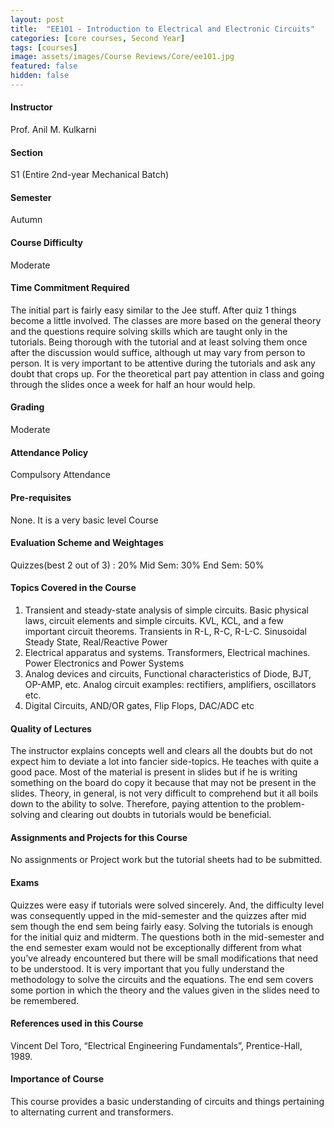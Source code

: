```yaml
---
layout: post
title:  "EE101 - Introduction to Electrical and Electronic Circuits"
categories: [core courses, Second Year]
tags: [courses]
image: assets/images/Course Reviews/Core/ee101.jpg
featured: false
hidden: false
---
```


#### Instructor
Prof. Anil M. Kulkarni

#### Section
S1 (Entire 2nd-year Mechanical Batch)

#### Semester
Autumn

#### Course Difficulty
Moderate

#### Time Commitment Required
The initial part is fairly easy similar to the Jee stuff. After quiz 1 things become a little involved. The classes are more based on the general theory and the questions require solving skills which are taught only in the tutorials. Being thorough with the tutorial and at least solving them once after the discussion would suffice, although ut may vary from person to person. It is very important to be attentive during the tutorials and ask any doubt that crops up. For the theoretical part pay attention in class and going through the slides once a week for half an hour would help. 

#### Grading
Moderate

#### Attendance Policy
Compulsory Attendance

#### Pre-requisites
None. It is a very basic level Course

#### Evaluation Scheme and Weightages
Quizzes(best 2 out of 3) : 20%
Mid Sem: 30%
End Sem: 50%

#### Topics Covered in the Course
1. Transient and steady-state analysis of simple circuits. Basic physical laws, circuit elements and simple circuits. KVL, KCL, and a few important circuit theorems. Transients in R-L, R-C, R-L-C. Sinusoidal Steady State, Real/Reactive Power
2. Electrical apparatus and systems. Transformers, Electrical machines. Power Electronics and Power Systems
3. Analog devices and circuits, Functional characteristics of Diode, BJT, OP-AMP, etc. Analog circuit examples: rectifiers, amplifiers, oscillators etc. 
4. Digital Circuits, AND/OR gates, Flip Flops, DAC/ADC etc

#### Quality of Lectures
The instructor explains concepts well and clears all the doubts but do not expect him to deviate a lot into fancier side-topics. He teaches with quite a good pace. Most of the material is present in slides but if he is writing something on the board do copy it because that may not be present in the slides. Theory, in general, is not very difficult to comprehend but it all boils down to the ability to solve. Therefore, paying attention to the problem-solving and clearing out doubts in tutorials would be beneficial. 

#### Assignments and Projects for this Course
No assignments or Project work but the tutorial sheets had to be submitted.

#### Exams
Quizzes were easy if tutorials were solved sincerely. And, the difficulty level was consequently upped in the mid-semester and the quizzes after mid sem though the end sem being fairly easy. Solving the tutorials is enough for the initial quiz and midterm. The questions both in the mid-semester and the end semester exam would not be exceptionally different from what you’ve already encountered but there will be small modifications that need to be understood. It is very important that you fully understand the methodology to solve the circuits and the equations. The end sem covers some portion in which the theory and the values given in the slides need to be remembered.

#### References used in this Course
Vincent Del Toro, “Electrical Engineering Fundamentals”, Prentice-Hall, 1989.

#### Importance of Course
This course provides a basic understanding of circuits and things pertaining to alternating current and transformers.

